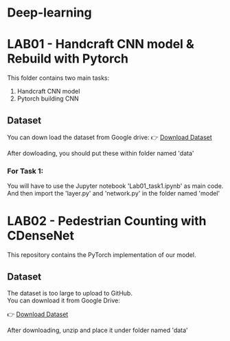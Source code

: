 # Deep-learning
# LAB01 - Handcraft CNN model & Rebuild with Pytorch
This folder contains two main tasks:
1. Handcraft CNN model
2. Pytorch building CNN

## Dataset

You can down load the dataset from Google drive:
👉 [Download Dataset](https://drive.google.com/drive/folders/13b2rJiCCMwjw_0Fz3k6E2ZBINVW9f8cJ?usp=share_link)

After dowloading, you should put these within folder named 'data'

### For Task 1:
You will have to use the Jupyter notebook 'Lab01_task1.ipynb' as main code.
And then import the 'layer.py' and 'network.py' in the folder named 'model'


# LAB02 - Pedestrian Counting with CDenseNet

This repository contains the PyTorch implementation of our model.

## Dataset
The dataset is too large to upload to GitHub.  
You can download it from Google Drive:

👉 [Download Dataset](https://drive.google.com/drive/folders/1Q4bMO3_v53KVhG4IzZgSMvO32oKOxB9f?usp=share_link)

After downloading, unzip and place it under folder named 'data'

